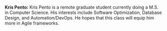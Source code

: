 **Kris Pento:** Kris Pento is a remote graduate student currently doing a M.S. in Computer Science. His interests include Software Optimization, Database Design, and Automation/DevOps. He hopes that this class will equip him more in Agile frameworks.